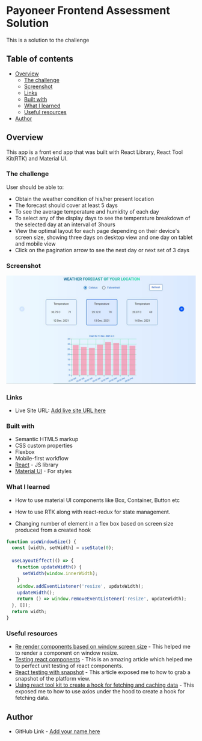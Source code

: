 # Payoneer Frontend Assessment Solution

This is a solution to the challenge

## Table of contents

- [Overview](#overview)
  - [The challenge](#the-challenge)
  - [Screenshot](#screenshot)
  - [Links](#links)
  - [Built with](#built-with)
  - [What I learned](#what-i-learned)
  - [Useful resources](#useful-resources)
- [Author](#author)

## Overview

This app is a front end app that was built with React Library, React Tool Kit(RTK) and Material UI.

### The challenge

User should be able to:

- Obtain the weather condition of his/her present location
- The forecast should cover at least 5 days
- To see the average temperature and humidity of each day
- To select any of the display days to see the temperature breakdown of the selected day at an interval of 3hours
- View the optimal layout for each page depending on their device's screen size, showing three days on desktop view and one day on tablet and mobile view
- Click on the pagination arrow to see the next day or next set of 3 days

### Screenshot

![](./weather.JPG)

### Links

- Live Site URL: [Add live site URL here](https://teeliny-weather-app.netlify.app/)

### Built with

- Semantic HTML5 markup
- CSS custom properties
- Flexbox
- Mobile-first workflow
- [React](https://reactjs.org/) - JS library
- [Material UI](https://mui.com/) - For styles

### What I learned

- How to use material UI components like Box, Container, Button etc

- How to use RTK along with react-redux for state management.

- Changing number of element in a flex box based on screen size produced from a created hook

```js
function useWindowSize() {
  const [width, setWidth] = useState(0);

  useLayoutEffect(() => {
    function updateWidth() {
      setWidth(window.innerWidth);
    }
    window.addEventListener('resize', updateWidth);
    updateWidth();
    return () => window.removeEventListener('resize', updateWidth);
  }, []);
  return width;
}

```

### Useful resources

- [Re render components based on window screen size](https://www.pluralsight.com/guides/re-render-react-component-on-window-resize) - This helped me to render a component on window resize.
- [Testing react components](https://testing-library.com/docs/react-testing-library/intro) - This is an amazing article which helped me to perfect unit testing of react components.
- [React testing with snapshot](https://reactjs.org/docs/test-renderer.html) - This article exposed me to how to grab a snapshot of the platform view.
- [Using react tool kit to create a hook for fetching and caching data](https://redux-toolkit.js.org/rtk-query/overview) - This exposed me to how to use axios under the hood to create a hook for fetching data.

## Author

- GitHub Link - [Add your name here](https://github.com/teeliny)
